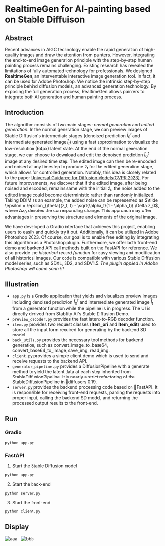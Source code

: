 # RealtimeGen for AI-painting based on Stable Diffuison

## Abstract
Recent advances in AIGC technology enable the rapid generation of high-quality images and draw the attention from painters. However, integrating the end-to-end image generation principle with the step-by-step human painting process remains challenging. Existing research has revealed the limitations of fully automated technology for professionals. We designed **RealtimeGen**, an interventable interactive image generation tool. In fact, it can be used for Adobe Photoshop. We notice the intrinsic step-by-step principle behind diffusion models, an advanced generation technology. By exposing the full generation process, RealtimeGen allows painters to integrate both AI generation and human painting process.

## Introduction
The algorithm consists of two main stages: *normal generation* and *edited generation*. In the normal generation stage, we can preview images of Stable Diffusion's intermediate stages (denoised prediction $\tilde I_0^t$ and intermediate generated image $\hat I_t$) using a fast approximation to visualize the low-resolution (64px) latent state. At the end of the normal generation stage, we can choose to download and edit the denoised prediction $\tilde I_0^t$ image at any desired time step. The edited image can then be re-encoded and noised at any timestep to produce $\tilde z_t$ for the edited generation stage, which allows for controlled generation. Notably, this idea is closely related to the paper [Universal Guidance for Diffusion Models(CVPR 2023)](https://arxiv.org/pdf/2302.07121.pdf). For future improvements, we discover that if the edited image, after being noised and encoded, remains same with the initial $\hat z_t$, the noise added to the edited image could become deterministic rather than randomly initialized. Taking DDIM as an example, the added noise can be represented as $\tilde \epsilon = \epsilon_{\theta}(z_t, t) - \sqrt{\alpha_t/(1 - \alpha_t)} \Delta z_0$, where $\Delta z_0$ denotes the corresponding change. This approach may offer advantages in preserving the structure and elements of the original image.

We have developed a Gradio interface that achieves this project, enabling users to easily and quickly try it out. Additionally, it can be utilized in Adobe Photoshop 2023. Of course, our goal is to enable free editing by integrating this algorithm as a Photoshop plugin. Furthermore, we offer both front-end demo and backend API call methods built on the FastAPI for reference. We also provide the *historical record function* for easy viewing and modification of all historical images. Our code is compatible with various Stable Diffusion model series, such as SDXL, SD2, and SDV1.5. *The plugin applied in Adobe Photoshop will come sonn !!!*

## Illustration
* `app.py` is a Gradio application that yields and visualizes preview images including denoised prediction $\tilde I_0^t$ and intermediate generated image $\hat I_t$ from a generator function while the pipeline is in progress. The UI is directly derived from Stability AI's Stable Diffusion Demo.
* `preview_decoder.py` provides the fast latent-to-RGB decoder function.
* `item.py` provides two request classes (**Item_ori** and **Item_edit**) used to store all the input form required for generating by the backend SD model.
* `back_utils.py` provides the necessary tool methods for backend generation, such as convert_image_to_base64, convert_base64_to_image, save_img, read_img.
* `client.py` provides a simple client demo which is used to send and receive requests to the backend API.
* `generator_pipeline.py` provides a DiffusionPipeline with a generate method to yield the latent data at each step inherited from StableDiffusionPipeline. It is nearly a strict refactoring of the StableDiffusionPipeline in 🧨diffusers 0.19.
* `server.py` provides the backend processing code based on 🧨FastAPI. It is responsible for receiving front-end requests, parsing the requests into proper input, calling the backend SD model, and returning the processed output results to the front-end.
  
## Run
### Gradio
```
python app.py
```
### FastAPI
1. Start the Stable Diffusion model
```
python app.py
```
2. Start the back-end
```
python server.py
```
3. Start the front-end
```
python client.py
```
## Display
![aaa](https://github.com/Sainzerjj/RealtimeGen/blob/master/display/gradio_app.PNG)  
![bbb](https://github.com/Sainzerjj/RealtimeGen/blob/master/display/normal_ps.jpg) 
